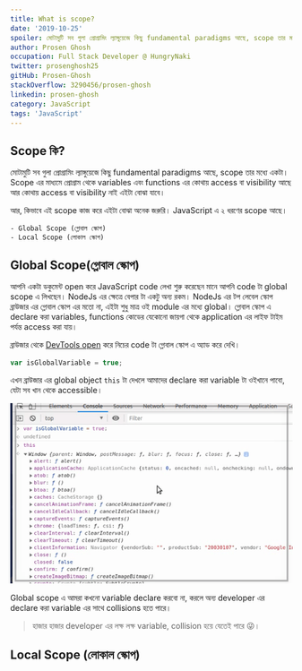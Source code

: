 ```yaml
---
title: What is scope?
date: '2019-10-25'
spoiler: মোটামুটি সব গুলা প্রোগ্রামিং ল্যাঙ্গুয়েজে কিছু fundamental paradigms আছে, scope তার মধ্যে একটা। Scope এর মাধ্যমে প্রোগ্রাম থেকে variables এবং functions এর কোথায় access বা visibility আছে আর কোথায় access বা visibility নাই এইটা বোঝা যাবে।
author: Prosen Ghosh
occupation: Full Stack Developer @ HungryNaki
twitter: prosenghosh25
gitHub: Prosen-Ghosh
stackOverflow: 3290456/prosen-ghosh
linkedin: prosen-ghosh
category: JavaScript
tags: 'JavaScript'
---
```


## Scope কি?

মোটামুটি সব গুলা প্রোগ্রামিং ল্যাঙ্গুয়েজে কিছু fundamental paradigms আছে, scope তার মধ্যে একটা। Scope এর মাধ্যমে প্রোগ্রাম থেকে variables এবং functions এর কোথায় access বা visibility আছে আর কোথায় access বা visibility নাই এইটা বোঝা যাবে। 

আর, কিভাবে এই scope কাজ করে এইটা বোঝা অনেক জরুরি। JavaScript এ ২ ধরণের scope আছে।

	- Global Scope (গ্লোবাল স্কোপ)
	- Local Scope (লোকাল স্কোপ)

## Global Scope(গ্লোবাল স্কোপ)

আপনি একটা ডকুমেন্ট open করে JavaScript code লেখা শুরু করেছেন মানে আপনি code টা global scope এ লিখছেন। NodeJs এর ক্ষেত্রে বেপার টা একটু অন্য রকম। NodeJs এর টপ লেবেল স্কোপ ব্রাউজার এর গ্লোবাল স্কোপ এর মতো না, এইটা শুধু মাত্র ওই module এর মধ্যে global। গ্লোবাল স্কোপ এ declare করা variables, functions কোডের যেকোনো জায়গা থেকে application এর লাইফ টাইম পর্যন্ত access করা যায়। 

ব্রাউজার থেকে [DevTools open] করে নিচের code টা গ্লোবাল স্কোপ এ অ্যাড করে দেখি। 

```js
var isGlobalVariable = true;
```
এখন ব্রাউজার এর global object `this` টা দেখলে আমাদের declare করা variable টা ওইখানে পাবো, যেটা সব খান থেকে accessible।

!["global this"](./global-this.gif)

Global scope এ আমরা কখনো variable declare করবো না, করলে অন্য developer এর declare করা variable এর সাথে collisions হতে পারে। 
> হাজার হাজার developer এর লক্ষ লক্ষ variable, collision হয়ে যেতেই পারে 😜। 


## Local Scope (লোকাল স্কোপ) 



[DevTools open]: <https://developers.google.com/web/tools/chrome-devtools/open>